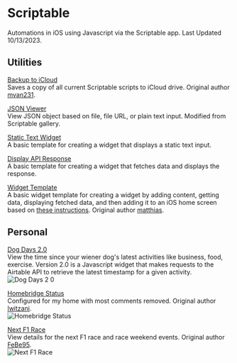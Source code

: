 # Scriptable
Automations in iOS using Javascript via the Scriptable app. Last Updated 10/13/2023.

## Utilities
[Backup to iCloud](https://github.com/calikasten/scriptable-scripts/blob/main/Backup%20to%20iCloud.js) <br>
Saves a copy of all current Scriptable scripts to iCloud drive. Original author [mvan231](https://github.com/mvan231).

[JSON Viewer](https://github.com/calikasten/scriptable/blob/main/JSON%20Viewer.js) <br>
View JSON object based on file, file URL, or plain text input. Modified from Scriptable gallery.

[Static Text Widget](https://github.com/calikasten/scriptable-scripts/blob/main/Static%20Text%20Widget.js) <br>
A basic template for creating a widget that displays a static text input.

[Display API Response](https://github.com/calikasten/scriptable-scripts/blob/main/Display%20API%20Response.js) <br>
A basic template for creating a widget that fetches data and displays the response.

[Widget Template](https://github.com/calikasten/scriptable-scripts/blob/main/Widget%20Template.js) <br>
A basic widget template for creating a widget by adding content, getting data, displaying fetched data, and then adding it to an iOS home screen based on [these instructions](https://dev.to/matthri/create-your-own-ios-widget-with-javascript-5a11). Original author [matthias](https://github.com/matthri).

## Personal
[Dog Days 2.0](https://github.com/calikasten/scriptable-scripts/blob/main/Dog%20Days%202.0.js) <br>
View the time since your wiener dog's latest activities like business, food, exercise. Version 2.0 is a Javascript widget that makes requests to the Airtable API to retrieve the latest timestamp for a given activity. <br>
![Dog Days 2 0](https://github.com/calikasten/scriptable/assets/91810027/e92cfe6b-cfd4-4c16-81b5-d1dfff639d80)

[Homebridge Status](https://github.com/calikasten/scriptable/blob/main/Homebridge%20Status.js) <br>
Configured for my home with most comments removed. Original author [lwitzani](https://github.com/lwitzani). <br>
![Homebridge Status](https://github.com/calikasten/scriptable/assets/91810027/f33d5b72-71e3-4fdf-9872-c41c153c3f98)

[Next F1 Race](https://github.com/calikasten/scriptable/blob/main/Next%20F1%20Race.js) <br>
View details for the next F1 race and race weekend events. Original author [FeBe95](https://gist.github.com/FeBe95). <br>
![Next F1 Race](https://github.com/calikasten/scriptable/assets/91810027/a2565b77-5444-4634-b5c4-d8550a1084b0)
